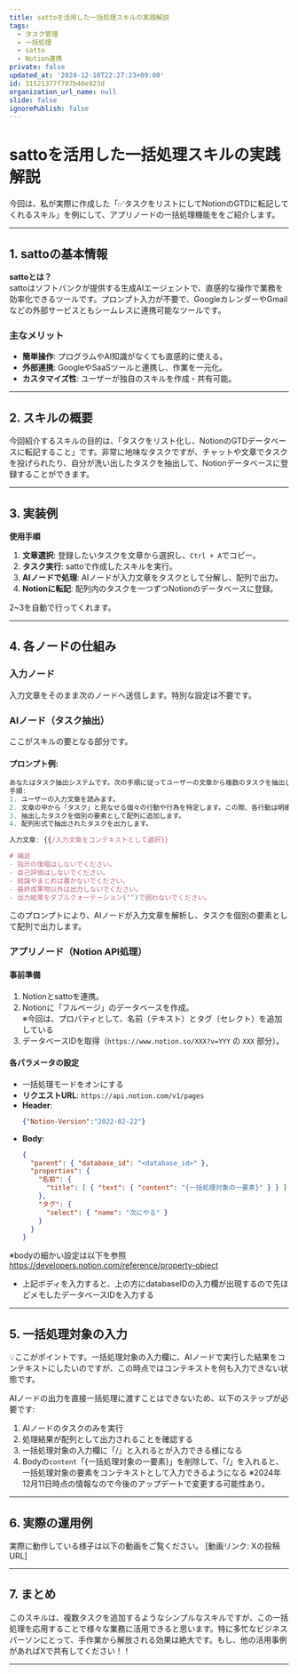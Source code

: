 ```yaml
---
title: sattoを活用した一括処理スキルの実践解説
tags:
  - タスク管理
  - 一括処理
  - satto
  - Notion連携
private: false
updated_at: '2024-12-10T22:27:23+09:00'
id: 31521377f707b46e923d
organization_url_name: null
slide: false
ignorePublish: false
---
```



# **sattoを活用した一括処理スキルの実践解説**

今回は、私が実際に作成した「✅タスクをリストにしてNotionのGTDに転記してくれるスキル」を例にして、アプリノードの一括処理機能ををご紹介します。

---

## **1. sattoの基本情報**

**sattoとは？**  
sattoはソフトバンクが提供する生成AIエージェントで、直感的な操作で業務を効率化できるツールです。プロンプト入力が不要で、GoogleカレンダーやGmailなどの外部サービスともシームレスに連携可能なツールです。

### **主なメリット**
- **簡単操作**: プログラムやAI知識がなくても直感的に使える。
- **外部連携**: GoogleやSaaSツールと連携し、作業を一元化。
- **カスタマイズ性**: ユーザーが独自のスキルを作成・共有可能。

---

## **2. スキルの概要**

今回紹介するスキルの目的は、「タスクをリスト化し、NotionのGTDデータベースに転記すること」です。非常に地味なタスクですが、チャットや文章でタスクを投げられたり、自分が洗い出したタスクを抽出して、Notionデータベースに登録することができます。

---

## **3. 実装例**

**使用手順**
1. **文章選択**: 登録したいタスクを文章から選択し、`Ctrl + A`でコピー。
2. **タスク実行**: sattoで作成したスキルを実行。
3. **AIノードで処理**: AIノードが入力文章をタスクとして分解し、配列で出力。
4. **Notionに転記**: 配列内のタスクを一つずつNotionのデータベースに登録。  

2~3を自動で行ってくれます。

---

## **4. 各ノードの仕組み**

### **入力ノード**  
入力文章をそのまま次のノードへ送信します。特別な設定は不要です。

### **AIノード（タスク抽出）**  
ここがスキルの要となる部分です。

#### プロンプト例:
```jsx
あなたはタスク抽出システムです。次の手順に従ってユーザーの文章から複数のタスクを抽出し、配列で出力してください。
手順:
1. ユーザーの入力文章を読みます。
2. 文章の中から「タスク」と見なせる個々の行動や行為を特定します。この際、各行動は明確かつ具体的なものに限ります。
3. 抽出したタスクを個別の要素として配列に追加します。
4. 配列形式で抽出されたタスクを出力します。

入力文章: {{/入力文章をコンテキストとして選択}}

# 補足
- 指示の復唱はしないでください。
- 自己評価はしないでください。
- 結論やまとめは書かないでください。
- 最終成果物以外は出力しないでください。
- 出力結果をダブルクォーテーション("")で囲わないでください。

```

このプロンプトにより、AIノードが入力文章を解析し、タスクを個別の要素として配列で出力します。

### **アプリノード（Notion API処理）**
#### 事前準備
1. Notionとsattoを連携。
2. Notionに「フルページ」のデータベースを作成。   
※今回は、プロパティとして、名前（テキスト）とタグ（セレクト）を追加している
3. データベースIDを取得（`https://www.notion.so/XXX?v=YYY` の `XXX` 部分）。

#### 各パラメータの設定
- 一括処理モードをオンにする 
- **リクエストURL**: `https://api.notion.com/v1/pages`
- **Header**:
  ```json
  {"Notion-Version":"2022-02-22"}
  ```
- **Body**:
  ```json
  {
    "parent": { "database_id": "<database_id>" },
    "properties": {
      "名前": {
        "title": [ { "text": { "content": "{一括処理対象の一要素}" } } ]
      },
      "タグ": {
        "select": { "name": "次にやる" }
      }
    }
  }
  ```
※bodyの細かい設定は以下を参照
https://developers.notion.com/reference/property-object
- 上記ボディを入力すると、上の方にdatabaseIDの入力欄が出現するので先ほどメモしたデータベースIDを入力する

---

## **5. 一括処理対象の入力**
💡ここがポイントです。一括処理対象の入力欄に、AIノードで実行した結果をコンテキストにしたいのですが、この時点ではコンテキストを何も入力できない状態です。

AIノードの出力を直接一括処理に渡すことはできないため、以下のステップが必要です:
1. AIノードのタスクのみを実行
2. 処理結果が配列として出力されることを確認する
3. 一括処理対象の入力欄に「/」と入れるとが入力できる様になる
4. Bodyの`content`「{一括処理対象の一要素}」を削除して、「/」を入れると、一括処理対象の要素をコンテキストとして入力できるようになる
※2024年12月11日時点の情報なので今後のアップデートで変更する可能性あり。
---

## **6. 実際の運用例**

実際に動作している様子は以下の動画をご覧ください。
[動画リンク: Xの投稿URL]

---

## **7. まとめ**

このスキルは、複数タスクを追加するようなシンプルなスキルですが、この一括処理を応用することで様々な業務に活用できると思います。特に多忙なビジネスパーソンにとって、手作業から解放される効果は絶大です。もし、他の活用事例があればXで共有してください！！

---
